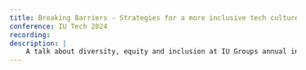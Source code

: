 ```yaml
---
title: Breaking Barriers - Strategies for a more inclusive tech culture (DEI)
conference: IU Tech 2024
recording:
description: |
    A talk about diversity, equity and inclusion at IU Groups annual internal tech conference, showcasing the current scientific research, a primer to anti-oppression and how we as individuals can become better allies.
---
```




